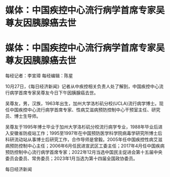 # 媒体：中国疾控中心流行病学首席专家吴尊友因胰腺癌去世

# 媒体：中国疾控中心流行病学首席专家吴尊友因胰腺癌去世

每经记者：李宣璋 每经编辑：陈星

10月27日，《每日经济新闻》记者从中疾控相关负责人处了解到，中国疾控中心流行病学首席专家吴尊友今日下午因胰腺癌去世。

吴尊友，男，汉族，1963年出生，加州大学洛杉矶分校(UCLA)流行病学博士。现任中国疾控中心流行病学首席专家、性病艾滋病预防控制中心干预室主任、研究员、博士生导师。

吴尊友于1995年博士毕业于加州大学洛杉矶分校流行病学专业，1988年毕业后进入安徽省防疫站工作；1995至1997年在中国预防医学科学院病毒学研究所博士后科研流动站从事博士后研究工作，合作导师是曾毅。2005年任中国疾控性病艾滋病预防控制中心主任；2006年6月任民进宣武区工委主任；2017年4月任中国疾病预防控制中心流行病学首席专家；2022年12月当选中国民主促进会第十五届中央委员会委员、常务委员；2023年1月当选为第十四届全国政协委员。

每日经济新闻

